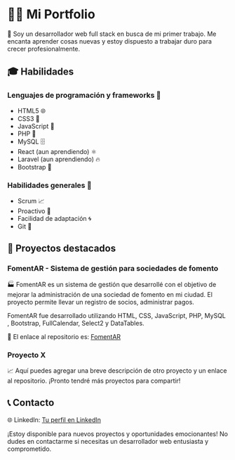 # 👨‍💻 Mi Portfolio 

🚀 Soy un desarrollador web full stack en busca de mi primer trabajo. Me encanta aprender cosas nuevas y estoy dispuesto a trabajar duro para crecer profesionalmente.

## 🎓 Habilidades

### Lenguajes de programación y frameworks 🔨

- HTML5 🌐
- CSS3 🎨
- JavaScript 🚀
- PHP 🐘
- MySQL 🗄️
- React (aun aprendiendo) ⚛️
- Laravel (aun aprendiendo) 🔥
- Bootstrap 🎉

### Habilidades generales 🌟

- Scrum 📈
- Proactivo 💪
- Facilidad de adaptación 🌀
- Git 🌲

## 🚀 Proyectos destacados

### FomentAR - Sistema de gestión para sociedades de fomento

🏭 FomentAR es un sistema de gestión que desarrollé con el objetivo de mejorar la administración de una sociedad de fomento en mi ciudad. El proyecto permite llevar un registro de socios, administrar pagos.

FomentAR fue desarrollado utilizando HTML, CSS, JavaScript, PHP, MySQL , Bootstrap, FullCalendar, Select2 y DataTables.

🚀 El enlace al repositorio es: [FomentAR](https://github.com/brindogabriel/FomentAR)

### Proyecto X

📈 Aquí puedes agregar una breve descripción de otro proyecto y un enlace al repositorio. ¡Pronto tendré más proyectos para compartir!

## 📞 Contacto

🌐 LinkedIn: [Tu perfil en LinkedIn](https://www.linkedin.com/in/gabrielsebastianbrindo)

¡Estoy disponible para nuevos proyectos y oportunidades emocionantes! No dudes en contactarme si necesitas un desarrollador web entusiasta y comprometido.
